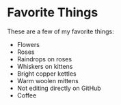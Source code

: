 # Favorite Things

These are a few of my favorite things:

- Flowers
- Roses
- Raindrops on roses
- Whiskers on kittens
- Bright copper kettles
- Warm woolen mittens
- Not editing directly on GitHub
- Coffee